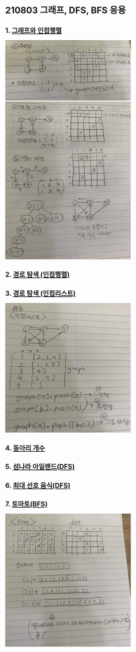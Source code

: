 # 210803 그래프, DFS, BFS 응용

## 1. [그래프와 인접행렬](./01.js)

<img src="1-1.png" alt="drawing" width="400"/>

<img src="1-2.png" alt="drawing" width="400"/>

## 2. [경로 탐색 (인접행렬)](./02.js)

## 3. [경로 탐색 (인접리스트)](./03.js)

<img src="3.png" alt="drawing" width="400"/>

## 4. [동아리 개수](./04.js)

## 5. [섬나라 아일랜드(DFS)](./05.js)

## 6. [최대 선호 음식(DFS)](./06.js)

## 7. [토마토(BFS)](./07.js)

<img src="7.png" alt="drawing" width="400"/>
